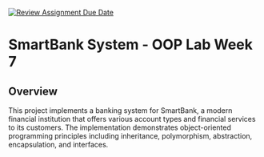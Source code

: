 [![Review Assignment Due Date](https://classroom.github.com/assets/deadline-readme-button-22041afd0340ce965d47ae6ef1cefeee28c7c493a6346c4f15d667ab976d596c.svg)](https://classroom.github.com/a/sYlbGAOm)

# SmartBank System - OOP Lab Week 7

## Overview
This project implements a banking system for SmartBank, a modern financial institution that offers various account types and financial services to its customers. The implementation demonstrates object-oriented programming principles including inheritance, polymorphism, abstraction, encapsulation, and interfaces.



